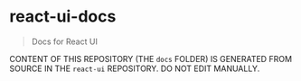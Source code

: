 # react-ui-docs

> Docs for React UI

CONTENT OF THIS REPOSITORY (THE `docs` FOLDER) IS GENERATED FROM SOURCE IN THE `react-ui` REPOSITORY.
DO NOT EDIT MANUALLY.
